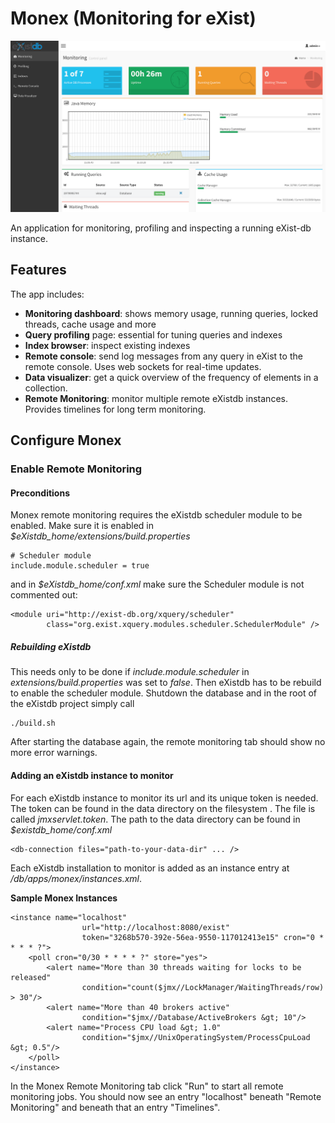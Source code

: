 # Monex (Monitoring for eXist)

![Image](resources/img/screenshot.png?raw=true)

An application for monitoring, profiling and inspecting a running eXist-db instance. 

## Features
The app includes:

* **Monitoring dashboard**: shows memory usage, running queries, locked threads, cache usage and more
* **Query profiling** page: essential for tuning queries and indexes
* **Index browser**: inspect existing indexes
* **Remote console**: send log messages from any query in eXist to the remote console.
Uses web sockets for real-time updates.
* **Data visualizer**: get a quick overview of the frequency of elements in a collection.
* **Remote Monitoring**: monitor multiple remote eXistdb instances. Provides timelines for long term monitoring.

## Configure Monex

### Enable Remote Monitoring

#### Preconditions
Monex remote monitoring requires the eXistdb scheduler module to be enabled. Make sure it is enabled in *$eXistdb_home/extensions/build.properties*

	# Scheduler module
	include.module.scheduler = true
	
and in *$eXistdb_home/conf.xml* make sure the Scheduler module is not commented out: 
 
	<module uri="http://exist-db.org/xquery/scheduler" 
			class="org.exist.xquery.modules.scheduler.SchedulerModule" />
			

##### Rebuilding eXistdb 
This needs only to be done if *include.module.scheduler* in *extensions/build.properties* was set to *false*. Then eXistdb has to be rebuild to enable the scheduler module. Shutdown the database and in the root of the eXistdb project simply call

	./build.sh 

After starting the database again, the remote monitoring tab should show no more error warnings. 

#### Adding an eXistdb instance to monitor
For each eXistdb instance to monitor its url and its unique token is needed. The token can be found in the data directory on the filesystem . The file is called *jmxservlet.token*. The path to the data directory can be found in *$existdb_home/conf.xml* 
	
	<db-connection files="path-to-your-data-dir" ... />

Each eXistdb installation to monitor is added as an instance entry at */db/apps/monex/instances.xml*. 

**Sample Monex Instances**

	<instance name="localhost" 
	    			url="http://localhost:8080/exist" 
	    			token="3268b570-392e-56ea-9550-117012413e15" cron="0 * * * * ?">
    	<poll cron="0/30 * * * * ?" store="yes">
       		<alert name="More than 30 threads waiting for locks to be released" 
            		condition="count($jmx//LockManager/WaitingThreads/row) > 30"/>
			<alert name="More than 40 brokers active" 
            		condition="$jmx//Database/ActiveBrokers &gt; 10"/>
			<alert name="Process CPU load &gt; 1.0" 
            		condition="$jmx//UnixOperatingSystem/ProcessCpuLoad &gt; 0.5"/>
		</poll>
	</instance>

In the Monex Remote Monitoring tab click "Run" to start all remote monitoring jobs. You should now see an entry "localhost" beneath "Remote Monitoring" and beneath that an entry "Timelines".



 





